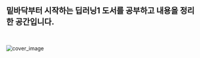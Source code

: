 ## **밑바닥부터 시작하는 딥러닝1 도서를 공부하고 내용을 정리한 공간입니다.**

<br/>

![cover_image](https://user-images.githubusercontent.com/86715604/149647576-9221d38a-fa33-4f98-90ef-a7b32675b3e8.jpg)
